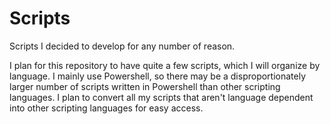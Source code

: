 # Scripts
Scripts I decided to develop for any number of reason.

I plan for this repository to have quite a few scripts, which I will organize by language.
I mainly use Powershell, so there may be a disproportionately larger number of scripts written in Powershell than other scripting languages.
I plan to convert all my scripts that aren't language dependent into other scripting languages for easy access.
